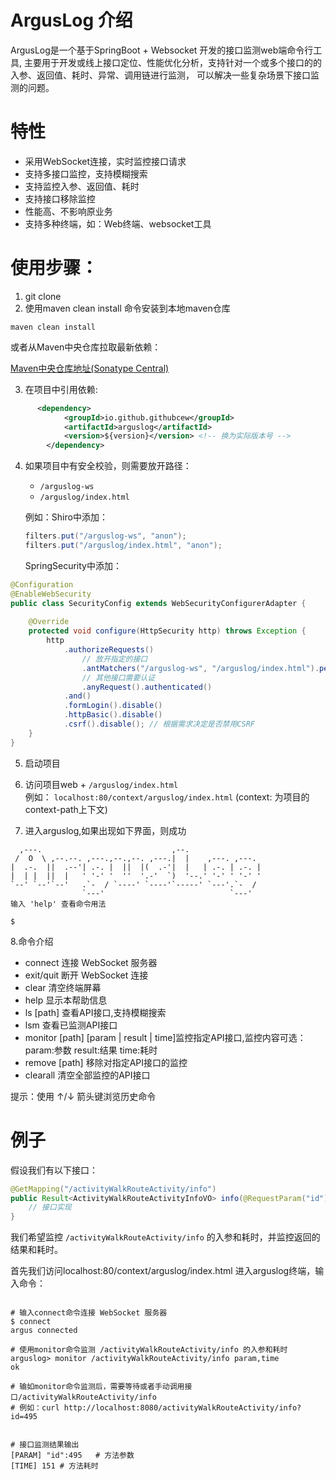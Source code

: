 # ArgusLog 介绍

ArgusLog是一个基于SpringBoot + Websocket 开发的接口监测web端命令行工具, 主要用于开发或线上接口定位、性能优化分析，支持针对一个或多个接口的的入参、返回值、耗时、异常、调用链进行监测， 可以解决一些复杂场景下接口监测的问题。

# 特性
- 采用WebSocket连接，实时监控接口请求
- 支持多接口监控，支持模糊搜索
- 支持监控入参、返回值、耗时
- 支持接口移除监控
- 性能高、不影响原业务
- 支持多种终端，如：Web终端、websocket工具

# 使用步骤：

1. git clone  
2. 使用maven clean install 命令安装到本地maven仓库
```shell
maven clean install
```
或者从Maven中央仓库拉取最新依赖：

[Maven中央仓库地址(Sonatype Central)](https://central.sonatype.com/artifact/io.github.githubcew/arguslog)


3. 在项目中引用依赖:

```xml
      <dependency>
            <groupId>io.github.githubcew</groupId>
            <artifactId>arguslog</artifactId>
            <version>${version}</version> <!-- 换为实际版本号 -->
        </dependency>
```

4. 如果项目中有安全校验，则需要放开路径：
    - `/arguslog-ws`
    - `/arguslog/index.html`
      
      
   例如：Shiro中添加：
      
   ```java
   filters.put("/arguslog-ws", "anon");
   filters.put("/arguslog/index.html", "anon");
   ```
    
   SpringSecurity中添加：
```java
@Configuration
@EnableWebSecurity
public class SecurityConfig extends WebSecurityConfigurerAdapter {
    
    @Override
    protected void configure(HttpSecurity http) throws Exception {
        http
            .authorizeRequests()
                // 放开指定的接口
                .antMatchers("/arguslog-ws", "/arguslog/index.html").permitAll()
                // 其他接口需要认证
                .anyRequest().authenticated()
            .and()
            .formLogin().disable()
            .httpBasic().disable()
            .csrf().disable(); // 根据需求决定是否禁用CSRF
    }
}
```


5. 启动项目


6. 访问项目web + `/arguslog/index.html`  
   例如： `localhost:80/context/arguslog/index.html` (context: 为项目的context-path上下文)


7. 进入arguslog,如果出现如下界面，则成功

``` shell
  ,---.                             ,--.                 
 /  O  \ ,--.--. ,---.,--.,--. ,---.|  |    ,---. ,---.  
|  .-.  ||  .--'| .-. |  ||  |(  .-'|  |   | .-. | .-. | 
|  | |  ||  |   ' '-' '  ''  '.-'  `)  '--.' '-' ' '-' ' 
`--' `--'`--'   .`-  / `----' `----'`-----' `---'.`-  /  
                `---'                            `---'  
输入 'help' 查看命令用法

$
```

8.命令介绍
- connect 连接 WebSocket 服务器
- exit/quit 断开 WebSocket 连接
- clear 清空终端屏幕
- help 显示本帮助信息
- ls [path] 查看API接口,支持模糊搜索
- lsm  查看已监测API接口
- monitor [path] [param | result | time]监控指定API接口,监控内容可选：param:参数 result:结果 time:耗时
- remove [path] 移除对指定API接口的监控
- clearall 清空全部监控的API接口

提示：使用 ↑/↓ 箭头键浏览历史命令

# 例子

假设我们有以下接口：

```java
@GetMapping("/activityWalkRouteActivity/info")
public Result<ActivityWalkRouteActivityInfoVO> info(@RequestParam("id") Long id) {
    // 接口实现
}
```

我们希望监控 `/activityWalkRouteActivity/info` 的入参和耗时，并监控返回的结果和耗时。
         

首先我们访问localhost:80/context/arguslog/index.html 进入arguslog终端，输入命令：

```shell 

# 输入connect命令连接 WebSocket 服务器
$ connect
argus connected

# 使用monitor命令监测 /activityWalkRouteActivity/info 的入参和耗时
arguslog> monitor /activityWalkRouteActivity/info param,time
ok

# 输如monitor命令监测后，需要等待或者手动调用接口/activityWalkRouteActivity/info
# 例如：curl http://localhost:8080/activityWalkRouteActivity/info?id=495


# 接口监测结果输出
[PARAM] "id":495   # 方法参数
[TIME] 151 # 方法耗时


```


